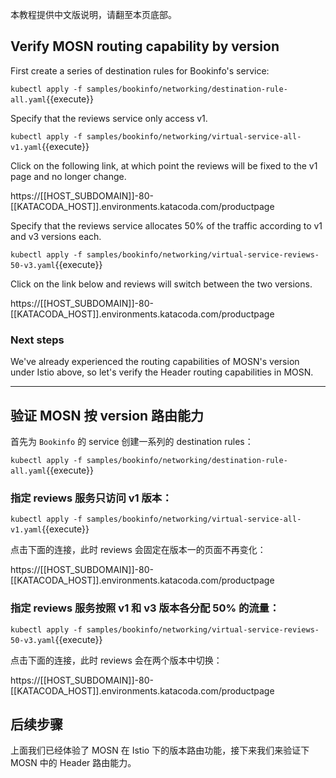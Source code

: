 本教程提供中文版说明，请翻至本页底部。

## Verify MOSN routing capability by version

First create a series of destination rules for Bookinfo's service:

`kubectl apply -f samples/bookinfo/networking/destination-rule-all.yaml`{{execute}}

Specify that the reviews service only access v1.

`kubectl apply -f samples/bookinfo/networking/virtual-service-all-v1.yaml`{{execute}}

Click on the following link, at which point the reviews will be fixed to the v1 page and no longer change.

https://[[HOST_SUBDOMAIN]]-80-[[KATACODA_HOST]].environments.katacoda.com/productpage

Specify that the reviews service allocates 50% of the traffic according to v1 and v3 versions each.

`kubectl apply -f samples/bookinfo/networking/virtual-service-reviews-50-v3.yaml`{{execute}}

Click on the link below and reviews will switch between the two versions.

https://[[HOST_SUBDOMAIN]]-80-[[KATACODA_HOST]].environments.katacoda.com/productpage

### Next steps

We've already experienced the routing capabilities of MOSN's version under Istio above, so let's verify the Header routing capabilities in MOSN.

---

## 验证 MOSN 按 version 路由能力

首先为 `Bookinfo` 的 service 创建一系列的 destination rules：

`kubectl apply -f samples/bookinfo/networking/destination-rule-all.yaml`{{execute}}

### 指定 reviews 服务只访问 v1 版本：

`kubectl apply -f samples/bookinfo/networking/virtual-service-all-v1.yaml`{{execute}}


点击下面的连接，此时 reviews 会固定在版本一的页面不再变化：

https://[[HOST_SUBDOMAIN]]-80-[[KATACODA_HOST]].environments.katacoda.com/productpage


### 指定 reviews 服务按照 v1 和 v3 版本各分配 50% 的流量：

`kubectl apply -f samples/bookinfo/networking/virtual-service-reviews-50-v3.yaml`{{execute}}

点击下面的连接，此时 reviews 会在两个版本中切换：

https://[[HOST_SUBDOMAIN]]-80-[[KATACODA_HOST]].environments.katacoda.com/productpage


## 后续步骤

上面我们已经体验了 MOSN 在 Istio 下的版本路由功能，接下来我们来验证下 MOSN 中的 Header 路由能力。

